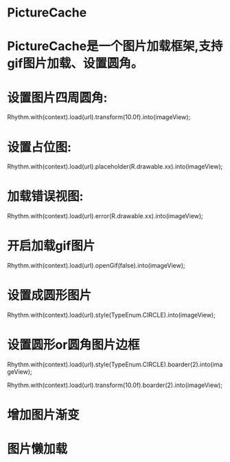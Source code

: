 # PictureCache
# PictureCache是一个图片加载框架,支持gif图片加载、设置圆角。
 
# 设置图片四周圆角:
 Rhythm.with(context).load(url).transform(10.0f).into(imageView);
# 设置占位图: 
Rhythm.with(context).load(url).placeholder(R.drawable.xx).into(imageView);
# 加载错误视图:
 Rhythm.with(context).load(url).error(R.drawable.xx).into(imageView);
# 开启加载gif图片
 Rhythm.with(context).load(url).openGif(false).into(imageView);
# 设置成圆形图片
 Rhythm.with(context).load(url).style(TypeEnum.CIRCLE).into(imageView);
# 设置圆形or圆角图片边框
 Rhythm.with(context).load(url).style(TypeEnum.CIRCLE).boarder(2).into(imageView);
 
 Rhythm.with(context).load(url).transform(10.0f).boarder(2).into(imageView);
# 增加图片渐变

# 图片懒加载

 

 
